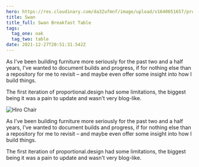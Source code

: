 ```yaml
---
hero: https://res.cloudinary.com/da32ufmnf/image/upload/v1640651657/proportional.design-v2/roop_l4jj0j.jpg
title: Swan
title_full: Swan Breakfast Table
tags:
  tag_one: oak
  tag_two: table
date: 2021-12-27T20:51:31.542Z
---
```


As I've been building furniture more seriously for the past two and a half years, I've wanted to document builds and progress, if for nothing else than a repository for me to revisit – and maybe even offer some insight into how I build things.

The first iteration of proportional.design had some limitations, the biggest being it was a pain to update and wasn't very blog-like.

![Hiro Chair](https://res.cloudinary.com/da32ufmnf/image/upload/v1612969573/proportional.design/social-00_o80ipz.jpg)

As I've been building furniture more seriously for the past two and a half years, I've wanted to document builds and progress, if for nothing else than a repository for me to revisit – and maybe even offer some insight into how I build things.

The first iteration of proportional.design had some limitations, the biggest being it was a pain to update and wasn't very blog-like.
